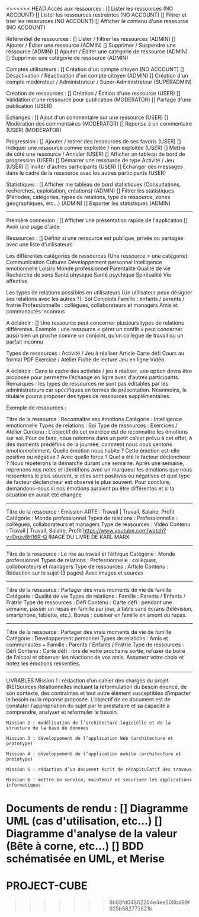 <<<<<<< HEAD
Accès aux ressources :
[] Lister les ressources (NO ACCOUNT)
[] Lister les ressources restreintes (NO ACCOUNT)
[] Filtrer et trier les ressources (NO ACCOUNT)
[] Afficher le contenu d'une ressource (NO ACCOUNT)

Référentiel de ressources :
[] Lister / Filtrer les ressources (ADMIN)
[] Ajouter / Éditer une ressource (ADMIN)
[] Supprimer / Suspendre une ressource (ADMIN)
[] Ajouter / Éditer une catégorie de ressource (ADMIN)
[] Supprimer une catégorie de ressource (ADMIN)

Comptes utilisateurs :
[] Création d'un compte citoyen (NO ACCOUNT)
[] Désactivation / Réactivation d'un compte citoyen (ADMIN)
[] Création d'un compte modérateur / Administrateur / Super-Administrateur (SUPERADMIN)

Création de ressources :
[] Création / Édition d'une ressource (USER)
[] Validation d'une ressource pour publication (MODERATOR)
[] Partage d'une publication (USER)

Échanges :
[] Ajout d'un commentaire sur une ressource (USER)
[] Modération des commentaires (MODERATOR)
[] Réponse à un commentaire (USER) (MODERATOR)

Progression : 
[] Ajouter / retirer des ressources de ses favoris (USER)
[] Indiquer une ressource comme exploitée / non exploitée (USER)
[] Mettre de côté une ressource / Annuler (USER)
[] Afficher un tableau de bord de progression (USER)
[] Démarrer une ressource de type Activité / Jeu (USER)
[] Inviter d'autres participants (USER)
[] Échanger des messages dans le cadre de la ressource avec les autres participants (USER)

Statistiques :
[] Afficher me tableau de bord statistiques (Consultations, recherches, exploitation, créations) (ADMIN)
[] Filtrer les statistiques (Périodes, catégories, types de relations, type de ressource, zones géographiques, etc...) (ADMIN)
[] Exporter les statistiques (ADMIN)

----------

Première connexion :
[] Afficher une présentation rapide de l'application
[] Avoir une page d'aide

Ressources :
[] Définir si une ressource est publique, privée ou partagée avec une liste d'utilisateurs

Les différentes catégories de ressources (Une ressource = une catégorie):
    Communication 
    Cultures 
    Développement personnel 
    Intelligence émotionnelle 
    Loisirs 
    Monde professionnel 
    Parentalité 
    Qualité de vie 
    Recherche de sens 
    Santé physique 
    Santé psychique 
    Spiritualité 
    Vie affective 

Les types de relations possibles en utilisateurs (Un utilisateur peux désigner ses relations avec les autres ?):
    Soi 
    Conjoints 
    Famille : enfants / parents / fratrie 
    Professionnelle : collègues, collaborateurs et managers 
    Amis et communautés 
    Inconnus 

A éclaircir :
[] Une  ressource  peut  concerner  plusieurs  types  de  relations  différentes.  Exemple :  une 
ressource « gérer un conflit » peut concerner aussi bien un proche comme un conjoint, qu’un collègue 
de travail ou un parfait inconnu

Types de ressources :
    Activité / Jeu à réaliser 
    Article 
    Carte défi 
    Cours au format PDF 
    Exercice / Atelier 
    Fiche de lecture 
    Jeu en ligne 
    Vidéo

A éclaircir :
    Dans le cadre des activités / jeu à réaliser, une option devra être proposée pour permettre l’échange 
    en ligne avec d’autres participants. 
    Remarques : les types de ressources ne sont pas éditables par les administrateurs car spécifiques en 
    termes de présentation. Néanmoins, le titulaire pourra proposer des types de ressources 
    supplémentaires.

Exemple de ressources :

Titre de la ressource : Reconnaître ses émotions 
    Catégorie : Intelligence émotionnelle 
    Types de relations : Soi 
    Type de ressources : Exercices / Atelier 
Contenu : 
    L’objectif de cet exercice est de reconnaître les émotions sur soi. Pour ce faire, nous noterons dans un 
    petit cahier prévu à cet effet, à des moments prédéfinis de la journée, comment nous nous sentons 
    émotionnellement. Quelle émotion nous habite ? Cette émotion est-elle positive ou négative ? Avec 
    quelle force ? Quel a été le facteur déclencheur ? 
    Nous répèterons la démarche durant une semaine. 
    Après  une  semaine,  reprenons  nos  notes  et  identifions  avec  un  marqueur  les  émotions  que  nous 
    ressentons le plus souvent, si elles sont positives ou négatives et quel type de facteur déclencheur est 
    observé le plus souvent. 
    Pour conclure, demandons-nous si nos émotions auraient pu être différentes et si la situation en aurait 
    été changée

----------

Titre de la ressource : Emission ARTE : Travail | Travail, Salaire, Profit 
    Catégorie : Monde professionnel 
    Types de relations : Professionnelle : collègues, collaborateurs et managers 
    Type de ressources : Vidéo 
Contenu : 
    Travail | Travail, Salaire, Profit 
    https://www.youtube.com/watch?v=Dpzv8H16R-Q 
    IMAGE DU LIVRE DE KARL MARX

----------

Titre de la ressource : Le rire au travail et l’éthique 
    Catégorie : Monde professionnel 
    Types de relations : Professionnelle : collègues, collaborateurs et managers 
    Type de ressources : Article 
Contenu :
    Rédaction sur le sujet (3 pages)
    Avec images et sources

----------

Titre de la ressource : Partager des vrais moments de vie de famille 
    Catégorie : Qualité de vie 
    Types de relations : Famille : Parents / Enfants / Fratrie 
    Type de ressources : Défi 
Contenu : 
    Carte défi : pendant une semaine, passer un repas en famille par jour, à table sans écrans (télévision, 
    smartphone, tablette, etc.). 
    Bonus : cuisiner en famille en amont du repas.

----------

Titre de la ressource : Partager des vrais moments de vie de famille 
    Catégorie : Développement personnel 
    Types de relations : Amis et communautés + Famille : Parents / Enfants / Fratrie 
    Type de ressources : Défi 
Contenu : 
    Carte défi : lors de votre prochaine sortie, refuser de boire de l’alcool et observer les réactions de vos 
    amis. Assumez votre choix et notez les émotions ressenties.

----------

LIVRABLES
    Mission 1 : rédaction d’un cahier des charges du projet (RE)Sources Relationnelles incluant la reformulation  du  besoin  énoncé,  de  son  contexte,  des  contraintes  et tout  autre  élément susceptibles d’impacter le besoin ou la réponse proposée. L’objectif de ce document est de constater l’appropriation du sujet par le prestataire et sa capacité à comprendre, analyser et reformuler le besoin. 

    Mission 2 : modélisation de l’architecture logicielle et de la structure de la base de données 

    Mission 3 : développement de l’application Web (architecture et prototype) 

    Mission 4 : développement de l’application mobile (architecture et prototype) 

    Mission 5 : rédaction d’un document écrit de récapitulatif des travaux 

    Mission 6 : mettre en service, maintenir et sécuriser les applications informatiques

Documents de rendu :
[] Diagramme UML (cas d'utilisation, etc...)
[] Diagramme d'analyse de la valeur (Bête à corne, etc...)
[] BDD schématisée en UML, et Merise
=======
# PROJECT-CUBE
>>>>>>> 9b88fd04862264e4ee308bd99f925b882773621b
